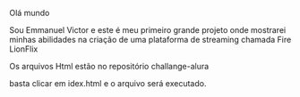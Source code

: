 Olá mundo

Sou Emmanuel Victor e este é meu primeiro grande projeto onde mostrarei minhas abilidades na criação de uma plataforma de streaming chamada Fire LionFlix

Os arquivos Html estão no repositório challange-alura

basta clicar em idex.html e o arquivo será executado.
